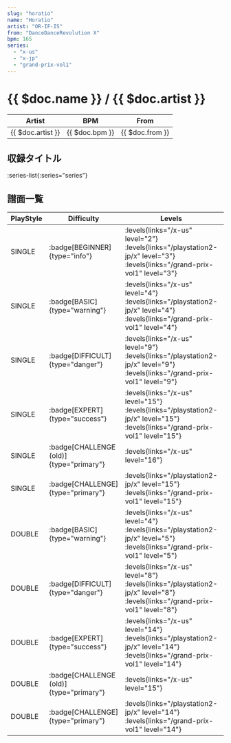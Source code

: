 ```yaml
---
slug: "horatio"
name: "Horatio"
artist: "OR-IF-IS"
from: "DanceDanceRevolution X"
bpm: 165
series:
  - "x-us"
  - "x-jp"
  - "grand-prix-vol1"
---
```


# {{ $doc.name }} / {{ $doc.artist }}

|Artist|BPM|From|
|------|---|----|
|{{ $doc.artist }}|{{ $doc.bpm }}|{{ $doc.from }}|

## 収録タイトル

:series-list{:series="series"}

## 譜面一覧

|PlayStyle|Difficulty|Levels|Notes|Movie|
|---------|----------|------|-----|-----|
|SINGLE| :badge[BEGINNER]{type="info"}| :levels{links="/x-us" level="2"}  :levels{links="/playstation2-jp/x" level="3"} :levels{links="/grand-prix-vol1" level="3"}|75/1||
|SINGLE| :badge[BASIC]{type="warning"}| :levels{links="/x-us" level="4"}  :levels{links="/playstation2-jp/x" level="4"} :levels{links="/grand-prix-vol1" level="4"}|128/4||
|SINGLE| :badge[DIFFICULT]{type="danger"}| :levels{links="/x-us" level="9"}  :levels{links="/playstation2-jp/x" level="9"} :levels{links="/grand-prix-vol1" level="9"}|244/14||
|SINGLE| :badge[EXPERT]{type="success"}| :levels{links="/x-us" level="15"}  :levels{links="/playstation2-jp/x" level="15"} :levels{links="/grand-prix-vol1" level="15"}|503/12||
|SINGLE| :badge[CHALLENGE (old)]{type="primary"}| :levels{links="/x-us" level="16"}|441/12(65)||
|SINGLE| :badge[CHALLENGE]{type="primary"}| :levels{links="/playstation2-jp/x" level="15"} :levels{links="/grand-prix-vol1" level="15"}|436/12(37)||
|DOUBLE| :badge[BASIC]{type="warning"}| :levels{links="/x-us" level="4"}  :levels{links="/playstation2-jp/x" level="5"} :levels{links="/grand-prix-vol1" level="5"}|124/10||
|DOUBLE| :badge[DIFFICULT]{type="danger"}| :levels{links="/x-us" level="8"}  :levels{links="/playstation2-jp/x" level="8"} :levels{links="/grand-prix-vol1" level="8"}|211/11||
|DOUBLE| :badge[EXPERT]{type="success"}| :levels{links="/x-us" level="14"}  :levels{links="/playstation2-jp/x" level="14"} :levels{links="/grand-prix-vol1" level="14"}|422/3||
|DOUBLE| :badge[CHALLENGE (old)]{type="primary"}| :levels{links="/x-us" level="15"}|382/3(49)||
|DOUBLE| :badge[CHALLENGE]{type="primary"}| :levels{links="/playstation2-jp/x" level="14"} :levels{links="/grand-prix-vol1" level="14"}|382/3(43)||

